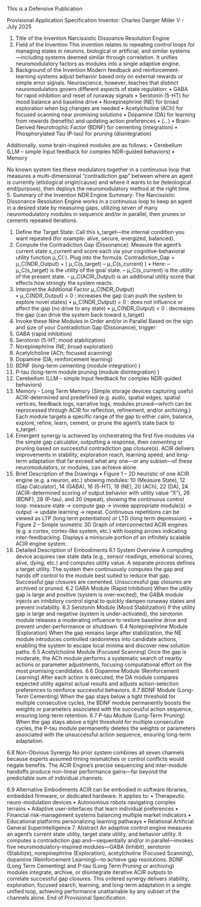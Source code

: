 This is a Defensive Publication

Provisional Application Specification Inventor: Charles Danger Miller V - July 2025
1. Title of the Invention
Narcissistic Dissoance Resolution Engine
2. Field of the Invention
This invention relates to repeating control loops for managing states in neurons, biological or artificial, and similar systems—including systems deemed similar through correlation. It unifies neuromodulatory factors as modules into a single adaptive engine.
3. Background of the Invention
Modern feedback and reinforcement-learning systems adjust behavior based only on external rewards or simple error signals. Neuroscience, however, teaches that distinct neuromodulators govern different aspects of state regulation:
•	GABA for rapid inhibition and reset of runaway signals
•	Serotonin (5-HT) for mood balance and baseline drive
•	Norepinephrine (NE) for broad exploration when big changes are needed
•	Acetylcholine (ACh) for focused scanning near promising solutions
•	Dopamine (DA) for learning from rewards (benefits) and updating action preferences
•	(…)
•	Brain-Derived Neurotrophic Factor (BDNF) for cementing (integration)
•	Phosphorylated Tau (P-tau) for pruning (disintegration)

Additionally, some brain-inspired modules are as follows:
•	Cerebellum (LLM – simple Input feedback for complex NDR-guided behaviors)
•	Memory

No known system ties these modulators together in a continuous loop that measures a multi-dimensional “contradiction gap” between where an agent is currently (etiological origin/cause) and where it wants to be (teleological end/purpose), then deploys the neuromodulatory method at the right time.
5. Summary of the Invention
NDR Engine Summary: The Narcissistic Dissonance Resolution Engine works in a continuous loop to keep an agent in a desired state by measuring gaps, utilizing seven of many neuromodulatory modules in sequence and/or in parallel, then prunes or cements repeated iterations.
1.	Define the Target State: Call this s_target—the internal condition you want repeated (for example: alive, secure, energized, balanced).
2.	Compute the Contradiction Gap (Dissonance): Measure the agent’s current state s_current and score each via your cognitive-behavioral utility function μ_C(·). Plug into the formula:
Contradiction_Gap = μ_C(NDR_Output)  + ( μ_C(s_target) – μ_C(s_current) )
• Here: 
– μ_C(s_target) is the utility of the goal state. 
– μ_C(s_current) is the utility of the present state. 
– μ_C(ACIR_Output) is an additional utility score that effects how strongly the system reacts.
3.	Interpret the Additional Factor μ_C(NDR_Output)  
• μ_C(NDR_Output) > 0 : increases the gap (can push the system to explore novel states) 
• μ_C(NDR_Output) = 0 : does not influence or affect the gap (no drive to any state)
• μ_C(NDR_Output) < 0 : decreases the gap (can drive the system back toward s_target)
4.	Invoke these Nine Modules in Order and/or in Parallel Based on the sign and size of your Contradiction Gap (Dissonance), trigger:
  1.	GABA (rapid inhibition)
  2.	Serotonin (5-HT; mood stabilization)
  3.	Norepinephrine (NE; broad exploration)
  4.	Acetylcholine (ACh; focused scanning)
  5.	Dopamine (DA; reinforcement learning)
  6.	BDNF (long-term cementing (module integration) )
  7.	P-tau (long-term module pruning (module disintegration) )
  8.	Cerebellum (LLM – simple Input feedback for complex NDR-guided behaviors)
  9.	Memory - Long Term Memory (Simple storage devices capturing useful ACIR-determined and predefined (e.g. audio, spatial edges, spatial vertices, feedback logs, narrative logs, modules pruned—which can be reprocessed through ACIR for reflection, refinement, and/or archiving.)
Each module targets a specific range of the gap to either calm, balance, explore, refine, learn, cement, or prune the agent’s state back to s_target.
5.	Emergent synergy is achieved by orchestrating the first five modules via the simple gap calculator, outputting a response, then cementing or pruning based on successful contradiction gap closure(s). ACIR delivers improvements in stability, exploration reach, learning speed, and long-term adaptation that far exceed what any one—or any subset—of these neuromodulators, or modules, can achieve alone.
5. Brief Description of the Drawings
•	Figure 1 – 2D heuristic of one ACIR engine (e.g. a neuron, etc.) showing modules: 10 (Measure State), 12 (Gap Calculator), 14 (GABA), 16 (5-HT), 18 (NE), 20 (ACh), 22 (DA), 24 (ACIR-determined scoring of output behavior with utility value “X”), 26 (BDNF), 28 (P-tau), and 30 (repeat), showing the continuous control loop: measure state → compute gap → invoke appropriate module(s) → output → update learning → repeat. Continuous repetitions can be viewed as LTP (long term potentiation) or LTD (long term depression).
•	Figure 2 – Simple isometric 3D Graph of interconnected ACIR engines (e.g. a cortex, cortex-like system, etc.) with looping arrows indicating inter-feedbacking. Displays a miniscule portion of an infinitely scalable ACIR engine system.
6. Detailed Description of Embodiments
6.1 System Overview
A computing device acquires raw state data (e.g., sensor readings, emotional scores, alive, dying, etc.) and computes utility value. A separate process defines a target utility. The system then continuously computes the gap and hands off control to the module best suited to reduce that gap. Successful gap closures are cemented. Unsuccessful gap closures are archived or pruned.
6.2 GABA Module (Rapid Inhibition)
When the utility gap is large and positive (system is over-excited), the GABA module injects an inhibitory control signal to quickly dampen runaway states and prevent instability.
6.3 Serotonin Module (Mood Stabilization)
If the utility gap is large and negative (system is under-activated), the serotonin module releases a moderating influence to restore baseline drive and prevent under-performance or shutdown.
6.4 Norepinephrine Module (Exploration)
When the gap remains large after stabilization, the NE module introduces controlled randomness into candidate actions, enabling the system to escape local minima and discover new solution paths.
6.5 Acetylcholine Module (Focused Scanning)
Once the gap is moderate, the ACh module performs a systematic search of nearby actions or parameter adjustments, focusing computational effort on the most promising candidates.
6.6 Dopamine Module (Reinforcement Learning)
After each action is executed, the DA module compares expected utility against actual results and adjusts action-selection preferences to reinforce successful behaviors.
6.7 BDNF Module (Long-Term Cementing)
When the gap stays below a tight threshold for multiple consecutive cycles, the BDNF module permanently boosts the weights or parameters associated with the successful action sequence, ensuring long-term retention.
6.7 P-tau Module (Long-Term Pruning)
When the gap stays above a tight threshold for multiple consecutive cycles, the P-tau module permanently deletes the weights or parameters associated with the unsuccessful action sequence, ensuring long-term adaptation.

6.8 Non-Obvious Synergy
No prior system combines all seven channels because experts assumed timing mismatches or control conflicts would negate benefits. The ACIR Engine’s precise sequencing and inter-module handoffs produce non-linear performance gains—far beyond the predictable sum of individual channels.

6.9 Alternative Embodiments
ACIR can be embodied in software libraries, embedded firmware, or dedicated hardware. It applies to:
•	Therapeutic neuro-modulation devices
•	Autonomous robots navigating complex terrains
•	Adaptive user-interfaces that learn individual preferences
•	Financial risk-management systems balancing multiple market indicators
•	Educational platforms personalizing learning pathways
•	Relational Artificial General Superintelligence
7. Abstract
An adaptive control engine measures an agent’s current state utility, target state utility, and behavior utility. It computes a contradiction gap and—sequentially and/or in parallel—invokes five neuromodulatory-inspired modules—GABA (Inhibit), serotonin (Stabilize), norepinephrine (Exploration), acetylcholine (Focused Scanning), dopamine (Reinforcement Learning)—to achieve gap resolutions. BDNF (Long Term Cementing) and P-tau (Long Term Pruning or archiving) modules integrate, archive, or disintegrate iterative ACIR outputs to correlate successful gap closures. This ordered synergy delivers stability, exploration, focused search, learning, and long-term adaptation in a single unified loop, achieving performance unattainable by any subset of the channels alone.
End of Provisional Specification.
